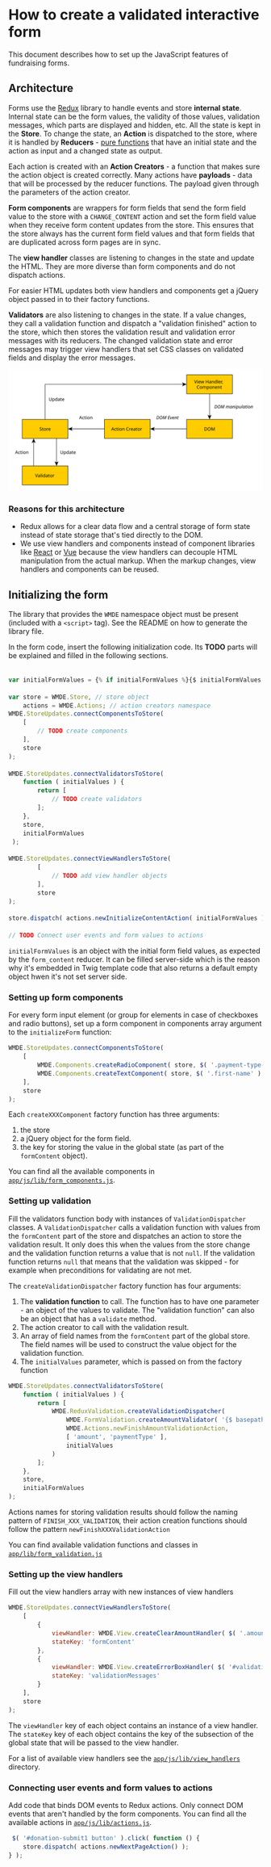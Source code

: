 # How to create a validated interactive form

This document describes how to set up the JavaScript features of fundraising forms.

## Architecture

Forms use the [Redux][redux] library to handle events and store **internal state**. Internal state can be the form values,
the validity of those values, validation messages, which parts are displayed and hidden, etc. All the state is kept in
the **Store**. To change the state, an **Action** is dispatched to the store, where it is handled by **Reducers** -
[pure functions][pure_function] that have an initial state and the action as input and a changed state as output.

Each action is created with an **Action Creators** - a function that makes sure the action object is created correctly. 
Many actions have **payloads** - data that will be processed by the reducer functions. The payload given through the parameters of the action creator.

**Form components** are wrappers for form fields that send the form field value to the store with a `CHANGE_CONTENT` action 
and set the form field value when they receive form content updates from the store. This ensures that the store always 
has the current form field values and that form fields that are duplicated across form pages are in sync.  

The **view handler** classes are listening to changes in the state and update the HTML. They are more diverse than 
form components and do not dispatch actions.

For easier HTML updates both view handlers and components get a jQuery object passed in to their factory functions.

**Validators** are also listening to changes in the state. If a value changes, they call a validation function and
dispatch a "validation finished" action to the store, which then stores the validation result and validation error
messages with its reducers. The changed validation state and error messages may trigger view handlers that set CSS 
classes on validated fields and display the error messages. 

![Data flow in the architecture](architecture.svg)

### Reasons for this architecture
- Redux allows for a clear data flow and a central storage of form state instead of state storage that's tied directly to the DOM.
- We use view handlers and components instead of component libraries like [React][react] or [Vue][vue] because the view handlers can
  decouple HTML manipulation from the actual markup. When the markup changes, view handlers and components can be reused.

## Initializing the form

The library that provides the `WMDE` namespace object must be present (included with a `<script>` tag). See the README on how to generate the library file.

In the form code, insert the following initialization code. Its **TODO** parts will be explained and filled in the following sections.

```JavaScript

var initialFormValues = {% if initialFormValues %}{$ initialFormValues|json_encode|raw $}{% else %}{}{% endif %};

var store = WMDE.Store, // store object
    actions = WMDE.Actions; // action creators namespace
WMDE.StoreUpdates.connectComponentsToStore(
    [
        // TODO create components
    ],
    store
);

WMDE.StoreUpdates.connectValidatorsToStore(
    function ( initialValues ) {
        return [
            // TODO create validators
        ];
    },
    store,
    initialFormValues
 );
         
WMDE.StoreUpdates.connectViewHandlersToStore(
        [
            // TODO add view handler objects
        ],
        store
);

store.dispatch( actions.newInitializeContentAction( initialFormValues ) );

// TODO Connect user events and form values to actions
```

`initialFormValues` is an object with the initial form field values, as expected by the `form_content` reducer.
It can be filled server-side which is the reason why it's embedded in Twig template code that also returns a default
empty object hwen it's not set server side.

### Setting up form components

For every form input element (or group for elements in case of checkboxes and radio buttons), set up a form component 
in components array argument to the `initializeForm` function:
 
```JavaScript
WMDE.StoreUpdates.connectComponentsToStore(
    [
        WMDE.Components.createRadioComponent( store, $( '.payment-type-select' ), 'paymentType' ),
        WMDE.Components.createTextComponent( store, $( '.first-name' ), 'firstName' )
    ],
    store
);
```

Each `createXXXComponent` factory function has three arguments:
1. the store
2. a jQuery object for the form field. 
3. the key for storing the value in the global state (as part of the `formContent` object).

You can find all the available components in [`app/js/lib/form_components.js`](../app/js/lib/form_components.js).

### Setting up validation

Fill the validators function body with instances of `ValidationDispatcher` classes. A `ValidationDispatcher` calls a validation function with values from the `formContent` part of the store and dispatches an action to store the validation result. It only does this when the values from the store change and the validation function returns a value that is not `null`. If the validation function returns `null` that means that the validation was skipped - for example when preconditions for validating are not met.

The `createValidationDispatcher` factory function has four arguments:

1. The **validation function** to call. The function has to have one parameter - an object of the values to validate. The "validation function" can also be an object that has a `validate` method.
2. The action creator to call with the validation result.
3. An array of field names from the `formContent` part of the global store. The field names will be used to construct the value object for the validation function.
4. The `initialValues` parameter, which is passed on from the factory function

```JavaScript
WMDE.StoreUpdates.connectValidatorsToStore(
    function ( initialValues ) {
        return [
            WMDE.ReduxValidation.createValidationDispatcher(
                WMDE.FormValidation.createAmountValidator( '{$ basepath $}/validate-amount' ),
                WMDE.Actions.newFinishAmountValidationAction,
                [ 'amount', 'paymentType' ],
                initialValues
            )
        ];
    },
    store,
    initialFormValues
);
```

Actions names for storing validation results should follow the naming pattern of `FINISH_XXX_VALIDATION`, 
their action creation functions should follow the pattern `newFinishXXXValidationAction`

You can find available validation functions and classes in [`app/lib/form_validation.js`](../app/lib/form_validation.js)

### Setting up the view handlers

Fill out the view handlers array with new instances of view handlers

```JavaScript
WMDE.StoreUpdates.connectViewHandlersToStore(
    [
        {
            viewHandler: WMDE.View.createClearAmountHandler( $( '.amount-select' ), $( '.amount-input' ) ),
            stateKey: 'formContent'
        },
        {
            viewHandler: WMDE.View.createErrorBoxHandler( $( '#validation-errors' ), { amount: 'Betrag' } ),
            stateKey: 'validationMessages'
        }
    ],
    store
);
```

The `viewHandler` key of each object contains an instance of a view handler. The `stateKey` key of each object contains the key of the subsection of the global state that will be passed to the view handler.

For a list of available view handlers see the [`app/js/lib/view_handlers`](../app/js/lib/view_handlers) directory.

### Connecting user events and form values to actions
Add code that binds DOM events to Redux actions. 
Only connect DOM events that aren't handled by the form components. You can find all the available actions in
[`app/js/lib/actions.js`](../app/js/lib/actions.js).

```JavaScript
 $( '#donation-submit1 button' ).click( function () {
    store.dispatch( actions.newNextPageAction() );
} );
```

[redux]: http://redux.js.org/
[pure_function]: https://en.wikipedia.org/wiki/Pure_function
[react]: https://facebook.github.io/react/
[vue]: http://vuejs.org/
